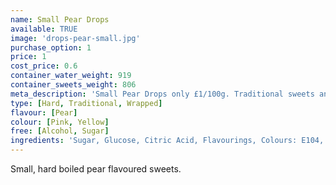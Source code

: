```yaml
---
name: Small Pear Drops
available: TRUE
image: 'drops-pear-small.jpg'
purchase_option: 1
price: 1
cost_price: 0.6
container_water_weight: 919
container_sweets_weight: 806
meta_description: 'Small Pear Drops only £1/100g. Traditional sweets and more at Humbugs Confectionery Store. Specialists in satisfying your sweet tooth!'
type: [Hard, Traditional, Wrapped]
flavour: [Pear]
colour: [Pink, Yellow]
free: [Alcohol, Sugar]
ingredients: 'Sugar, Glucose, Citric Acid, Flavourings, Colours: E104, E129'
---
```

Small, hard boiled pear flavoured sweets.
